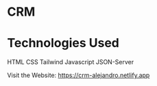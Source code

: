 # CRM
# Technologies Used
HTML
CSS 
Tailwind
Javascript
JSON-Server

Visit the Website: https://crm-alejandro.netlify.app
